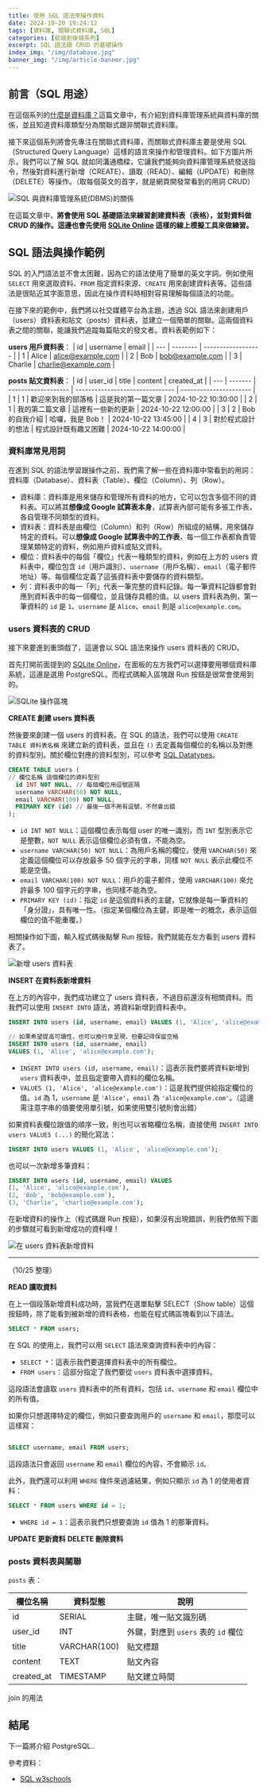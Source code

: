 ```yaml
---
title: 使用 SQL 語法來操作資料
date: 2024-10-20 19:24:12
tags: [資料庫, 關聯式資料庫, SQL]
categories: [前端到後端系列]
excerpt: SQL 語法跟 CRUD 的基礎操作
index_img: "/img/database.jpg"
banner_img: "/img/article-banner.jpg"
---
```


## 前言（SQL 用途）

在這個系列的[什麼是資料庫？](https://yaj55billy.github.io/post/what-database.html)這篇文章中，有介紹到資料庫管理系統與資料庫的關係，並且知道資料庫類型分為關聯式跟非關聯式資料庫。

接下來這個系列將會先專注在關聯式資料庫，而關聯式資料庫主要是使用 SQL（Structured Query Language）這樣的語言來操作和管理資料。如下方圖片所示，我們可以了解 SQL 就如同溝通橋樑，它讓我們能夠向資料庫管理系統發送指令，然後對資料進行新增（CREATE）、讀取（READ）、編輯（UPDATE）和刪除（DELETE）等操作。（取每個英文的首字，就是網頁開發常看到的用詞 CRUD）

![SQL 與資料庫管理系統(DBMS)的關係](/img/sql-crud/1.png)

在這篇文章中，**將會使用 SQL 基礎語法來練習創建資料表（表格），並對資料做 CRUD 的操作。這邊也會先使用 [SQLite Online](https://sqliteonline.com/) 這樣的線上模擬工具來做練習。**

## SQL 語法與操作範例

SQL 的入門語法並不會太困難，因為它的語法使用了簡單的英文字詞。例如使用 `SELECT` 用來選取資料、`FROM` 指定資料來源、`CREATE` 用來創建資料表等。這些語法是很貼近其字面意思，因此在操作資料時相對容易理解每個語法的功能。

在接下來的範例中，我們將以社交媒體平台為主題，透過 SQL 語法來創建用戶（users）資料表和貼文（posts）資料表，並建立一個簡單的關聯。這兩個資料表之間的關聯，能讓我們追蹤每篇貼文的發文者。資料表範例如下：

**users 用戶資料表**：
| id | username | email |
| --- | -------- | ------------------ |
| 1 | Alice | alice@example.com |
| 2 | Bob | bob@example.com |
| 3 | Charlie | charlie@example.com |

**posts 貼文資料表**：
| id | user_id | title | content | created_at |
| --- | ------- | ------------------- | ------------------------------- | ---------------------- |
| 1 | 1 | 歡迎來到我的部落格 | 這是我的第一篇文章 | 2024-10-22 10:30:00 |
| 2 | 1 | 我的第二篇文章 | 這裡有一些新的更新 | 2024-10-22 12:00:00 |
| 3 | 2 | Bob 的自我介紹 | 哈囉，我是 Bob！ | 2024-10-22 13:45:00 |
| 4 | 3 | 對於程式設計的想法 | 程式設計既有趣又困難 | 2024-10-22 14:00:00 |

### 資料庫常見用詞

在進到 SQL 的語法學習跟操作之前，我們需了解一些在資料庫中常看到的用詞：資料庫（Database）、資料表（Table）、欄位（Column）、列（Row）。

- 資料庫：資料庫是用來儲存和管理所有資料的地方，它可以包含多個不同的資料表。可以將其**想像成 Google 試算表本身**，試算表內部可能有多張工作表，各自管理不同類型的資料。
- 資料表：資料表是由欄位（Column）和列（Row）所組成的結構，用來儲存特定的資料。可以**想像成 Google 試算表中的工作表**，每一個工作表都負責管理某類特定的資料，例如用戶資料或貼文資料。
- 欄位：資料表中的每個「欄位」代表一種類型的資料，例如在上方的 users 資料表中，欄位包含 `id`（用戶識別）、`username`（用戶名稱）、`email`（電子郵件地址）等。每個欄位定義了這張資料表中要儲存的資料類型。
- 列：資料表中的每一「列」代表一筆完整的資料記錄。每一筆資料記錄都會對應到資料表中的每一個欄位，並且儲存具體的值。以 users 資料表為例，第一筆資料的 `id` 是 `1`、`username` 是 `Alice`、`email` 則是 `alice@example.com`。

### users 資料表的 CRUD

接下來要進到重頭戲了，這邊會以 SQL 語法來操作 users 資料表的 CRUD。

首先打開前面提到的 [SQLite Online](https://sqliteonline.com/)，在面板的左方我們可以選擇要用哪個資料庫系統，這邊是選用 PostgreSQL。而程式碼輸入區塊跟 Run 按鈕是很常會使用到的。

![SQLite 操作區塊](/img/sql-crud/2.png)

**CREATE 創建 users 資料表**

然後要來創建一個 users 的資料表。在 SQL 的語法，我們可以使用 `CREATE TABLE 資料表名稱` 來建立新的資料表，並且在 `()` 去定義每個欄位的名稱以及對應的資料型別。關於欄位對應的資料型別，可以參考 [SQL Datatypes](https://www.w3schools.com/sql/sql_datatypes.asp)。

```sql
CREATE TABLE users (
// 欄位名稱 這個欄位的資料型別
  id INT NOT NULL, // 每個欄位用逗號區隔
  username VARCHAR(50) NOT NULL,
  email VARCHAR(100) NOT NULL,
  PRIMARY KEY (id) // 最後一個不用有逗號，不然會出錯
);
```

- `id INT NOT NULL`：這個欄位表示每個 user 的唯一識別，而 `INT` 型別表示它是整數，`NOT NULL` 表示這個欄位必須有值，不能為空。
- `username VARCHAR(50) NOT NULL`：為用戶名稱的欄位，使用 `VARCHAR(50)` 來定義這個欄位可以存放最多 50 個字元的字串，同樣 `NOT NULL` 表示此欄位不能是空值。
- `email VARCHAR(100) NOT NULL`：用戶的電子郵件，使用 `VARCHAR(100)` 來允許最多 100 個字元的字串，也同樣不能為空。
- `PRIMARY KEY (id)`：指定 `id` 是這個資料表的主鍵，它就像是每一筆資料的「身分證」，具有唯一性。（指定某個欄位為主鍵，即是唯一的概念，表示這個欄位的值不能重覆。）

相關操作如下圖，輸入程式碼後點擊 Run 按鈕，我們就能在左方看到 users 資料表了。

![新增 users 資料表](/img/sql-crud/3.png)

**INSERT 在資料表新增資料**

在上方的內容中，我們成功建立了 users 資料表，不過目前還沒有相關資料。而我們可以使用 `INSERT INTO` 語法，將資料新增到資料表中。

```sql
INSERT INTO users (id, username, email) VALUES (1, 'Alice', 'alice@example.com');

// 如果希望提高可讀性，也可以換行來呈現，但要記得保留空格
INSERT INTO users (id, username, email)
VALUES (1, 'Alice', 'alice@example.com');
```

- `INSERT INTO users (id, username, email)`：這表示我們要將資料新增到 `users` 資料表中，並且指定要帶入資料的欄位名稱。
- `VALUES (1, 'Alice', 'alice@example.com')`：這是我們提供給指定欄位的值。`id` 為 1，`username` 是 `'Alice'`，`email` 為 `'alice@example.com'`。（這邊需注意字串的值要使用單引號，如果使用雙引號則會出錯）

如果資料表欄位跟值的順序一致，則也可以省略欄位名稱，直接使用 `INSERT INTO users VALUES (...)` 的簡化寫法：

```sql
INSERT INTO users VALUES (1, 'Alice', 'alice@example.com');
```

也可以一次新增多筆資料：

```sql
INSERT INTO users (id, username, email) VALUES
(1, 'Alice', 'alice@example.com'),
(2, 'Bob', 'bob@example.com'),
(3, 'Charlie', 'charlie@example.com');
```

在新增資料的操作上（程式碼跟 Run 按鈕），如果沒有出現錯誤，則我們依照下圖的步驟就可看到新增成功的資料哩！

![在 users 資料表新增資料](/img/sql-crud/4.png)

---

（10/25 整理）

**READ 讀取資料**

在上一個段落新增資料成功時，當我們在選單點擊 SELECT（Show table）這個按鈕時，除了能看到被新增的資料表格，也能在程式碼區塊看到以下語法。

```sql
SELECT * FROM users;
```

在 SQL 的使用上，我們可以用 `SELECT` 語法來查詢資料表中的內容：

- `SELECT *`：這表示我們要選擇資料表中的所有欄位。
- `FROM users`：這部分指定了我們要從 `users` 資料表中選擇資料。

這段語法會讀取 `users` 資料表中的所有資料，包括 `id`、`username` 和 `email` 欄位中的所有值。

如果你只想選擇特定的欄位，例如只要查詢用戶的 `username` 和 `email`，那麼可以這樣寫：

```sql

SELECT username, email FROM users;

```

這段語法只會返回 `username` 和 `email` 欄位的內容，不會顯示 `id`。

此外，我們還可以利用 `WHERE` 條件來過濾結果，例如只顯示 `id` 為 1 的使用者資料：

```sql
SELECT * FROM users WHERE id = 1;

```

- `WHERE id = 1`：這表示我們只想要查詢 `id` 值為 1 的那筆資料。

**UPDATE 更新資料**
**DELETE 刪除資料**

### posts 資料表與關聯

`posts` 表：

| 欄位名稱   | 資料型態     | 說明                                |
| ---------- | ------------ | ----------------------------------- |
| id         | SERIAL       | 主鍵，唯一貼文識別碼                |
| user_id    | INT          | 外鍵，對應到 `users` 表的 `id` 欄位 |
| title      | VARCHAR(100) | 貼文標題                            |
| content    | TEXT         | 貼文內容                            |
| created_at | TIMESTAMP    | 貼文建立時間                        |

join 的用法

## 結尾

下一篇將介紹 PostgreSQL..

參考資料：

- [SQL w3schools](https://www.w3schools.com/sql/default.asp)
